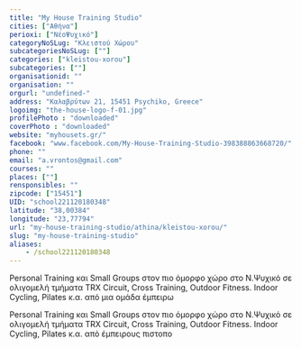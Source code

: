 ```yaml
---
title: "My House Training Studio"
cities: ["Αθήνα"]
perioxi: ["ΝέοΨυχικό"]
categoryNoSLug: "Κλειστού Χώρου"
subcategoriesNoSLug: [""]
categories: ["kleistou-xorou"]
subcategories: [""]
organisationid: ""
organisation: ""
orgurl: "undefined-"
address: "Καλαβρύτων 21, 15451 Psychiko, Greece"
logoimg: "the-house-logo-f-01.jpg"
profilePhoto : "downloaded"
coverPhoto : "downloaded"
website: "myhousets.gr/"
facebook: "www.facebook.com/My-House-Training-Studio-398388863668720/"
phone: ""
email: "a.vrontos@gmail.com"
courses: ""
places: [""]
rensponsibles: ""
zipcode: ["15451"]
UID: "school221120180348"
latitude: "38,00384"
longitude: "23,77794"
url: "my-house-training-studio/athina/kleistou-xorou/"
slug: "my-house-training-studio"
aliases:
    - /school221120180348
---
```



Personal Training και Small Groups στον πιο όμορφο χώρο στο Ν.Ψυχικό σε ολιγομελή τμήματα TRX Circuit, Cross Training, Outdoor Fitness. Indoor Cycling, Pilates κ.α. από μια ομάδα έμπειρω

Personal Training και Small Groups στον πιο όμορφο χώρο στο Ν.Ψυχικό σε ολιγομελή τμήματα TRX Circuit, Cross Training, Outdoor Fitness. Indoor Cycling, Pilates κ.α. από έμπειρους πιστοπο